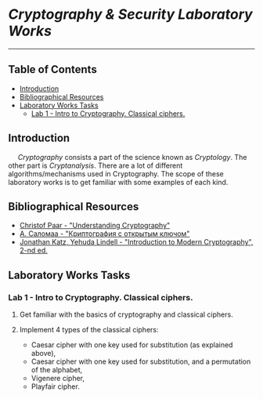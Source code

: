# *Cryptography & Security Laboratory Works*

---

[comment]: <> ([comment]: <> &#40;## *Author: Stephania Matvei, FAF-203*&#41;)

[comment]: <> (### University: _Technical University of Moldova_)

[comment]: <> (### Faculty: _Computers, Informatics and Microelectronics_)

[comment]: <> (### Department: _Software Engineering and Automatics_)

[comment]: <> (### Author: _Stephania Matvei_)

[comment]: <> (---)

## Table of Contents

* [Introduction](#introduction)
* [Bibliographical Resources](#bibliographical-resources)
* [Laboratory Works Tasks](#laboratory-works-tasks)
  * [Lab 1 - Intro to Cryptography. Classical ciphers.](#lab-1---intro-to-cryptography.-classical-ciphers.)

## Introduction

&nbsp;&nbsp;&nbsp;&nbsp; *Cryptography* consists a part of the science known as *Cryptology*. The other part is *Cryptanalysis*. There are a lot of different algorithms/mechanisms used in Cryptography. The scope of these laboratory works is to get familiar with some examples of each kind.

## Bibliographical Resources

- [Christof Paar - "Understanding Cryptography"](https://swarm.cs.pub.ro/~mbarbulescu/cripto/Understanding%20Cryptography%20by%20Christof%20Paar%20.pdf)
- [А. Саломаа - "Кpиптогpафия с откpытым ключом"](https://fis.tntu.edu.ua/data/elibrary/3/open_key_crypt.pdf)
- [Jonathan Katz, Yehuda Lindell - "Introduction to Modern Cryptography", 2-nd ed.](https://eclass.uniwa.gr/modules/document/file.php/CSCYB105/Reading%20Material/%5BJonathan_Katz%2C_Yehuda_Lindell%5D_Introduction_to_Mo%282nd%29.pdf)

## Laboratory Works Tasks

### Lab 1 - Intro to Cryptography. Classical ciphers.
1. Get familiar with the basics of cryptography and classical ciphers.

2. Implement 4 types of the classical ciphers:
    - Caesar cipher with one key used for substitution (as explained above),
    - Caesar cipher with one key used for substitution, and a permutation of the alphabet,
    - Vigenere cipher,
    - Playfair cipher.
